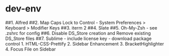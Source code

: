 # dev-env

##1. Alfred
##2. Map Caps Lock to Control
    - System Preferences > Keyboard > Modifier Keys
##3. iterm 2
##4. Slate
##5. Oh-My-Zsh
    - see .zshrc for config
##6. Disable DS_Store creation and Remove existing DS_Store files
##7. Sublime
    - include license key
    - download package control
        1. HTML-CSS-Prettify
        2. Sidebar Enhancement
        3. BracketHighlighter
        4. Focus File on Sidebar
